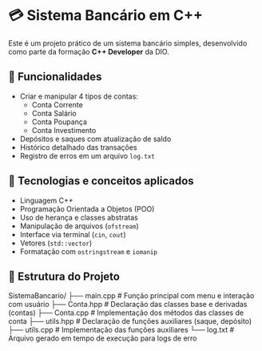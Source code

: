 # 💳 Sistema Bancário em C++

Este é um projeto prático de um sistema bancário simples, desenvolvido como parte da formação **C++ Developer** da DIO.

## 🚀 Funcionalidades

- Criar e manipular 4 tipos de contas:
  - Conta Corrente
  - Conta Salário
  - Conta Poupança
  - Conta Investimento
- Depósitos e saques com atualização de saldo
- Histórico detalhado das transações
- Registro de erros em um arquivo `log.txt`

## 📌 Tecnologias e conceitos aplicados

- Linguagem C++
- Programação Orientada a Objetos (POO)
- Uso de herança e classes abstratas
- Manipulação de arquivos (`ofstream`)
- Interface via terminal (`cin`, `cout`)
- Vetores (`std::vector`)
- Formatação com `ostringstream` e `iomanip`

## 📂 Estrutura do Projeto
SistemaBancario/
├── main.cpp # Função principal com menu e interação com usuário
├── Conta.hpp # Declaração das classes base e derivadas (contas)
├── Conta.cpp # Implementação dos métodos das classes de conta
├── utils.hpp # Declaração de funções auxiliares (saque, depósito)
├── utils.cpp # Implementação das funções auxiliares
└── log.txt # Arquivo gerado em tempo de execução para logs de erro

